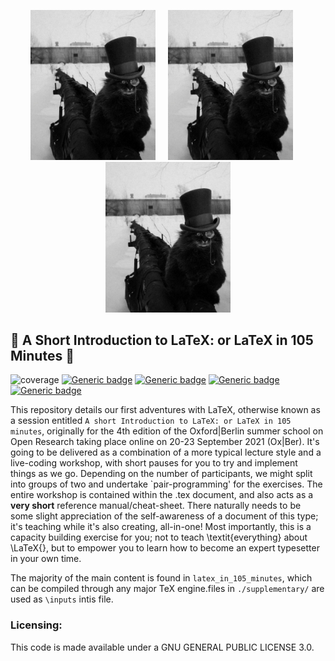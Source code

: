 <p align="center">
  <img src="./figures/cat_picture.jpg" width="200"/>&nbsp; &nbsp; &nbsp;<img src="./figures/cat_picture.jpg" width="200"/>&nbsp; &nbsp; &nbsp;<img src="./figures/cat_picture.jpg" width="200"/>
</p>

## :page_facing_up: A Short Introduction to LaTeX: or LaTeX in 105 Minutes  :page_facing_up:

![coverage](https://img.shields.io/badge/Teaching-yellow)
[![Generic badge](https://img.shields.io/badge/LaTeX-red.svg)](https://shields.io/)
[![Generic badge](https://img.shields.io/badge/GNU3.0-purple.svg)](https://shields.io/)
[![Generic badge](https://img.shields.io/badge/Maintained-brightgreen.svg)](https://shields.io/)
[![Generic badge](https://img.shields.io/badge/BuildPassing-orange.svg)](https://shields.io/)

This repository details our first adventures with LaTeX, otherwise known as a session entitled `A short Introduction to LaTeX: or LaTeX in 105 minutes`, originally for the 4th edition of the Oxford|Berlin summer school on Open Research taking place online on 20-23 September 2021 (Ox|Ber). It's going to be delivered as a combination of a more typical lecture style and a live-coding workshop, with short pauses for you to try and implement things as we go. Depending on the number of participants, we might split into groups of two and undertake `pair-programming' for the exercises. The entire workshop is contained within the .tex document, and also acts as a **very short** reference manual/cheat-sheet. There naturally needs to be some slight appreciation of the  self-awareness of a document of this type; it's teaching while it's also creating, all-in-one! Most importantly, this is a capacity building exercise for you; not to teach \textit{everything} about \LaTeX{}, but to empower you to learn how to become an expert typesetter in your own time.

The majority of the main content is found in `latex_in_105_minutes`, which can be compiled through any major TeX engine.files in `./supplementary/` are used as `\inputs` intis file.

### Licensing: 

This code is made available under a GNU GENERAL PUBLIC LICENSE 3.0.
